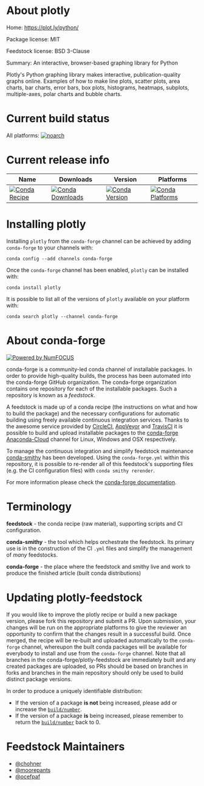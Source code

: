 <!--
# -*- mode: jinja -*-
-->

About plotly
============

Home: https://plot.ly/python/

Package license: MIT

Feedstock license: BSD 3-Clause

Summary: An interactive, browser-based graphing library for Python

Plotly's Python graphing library makes interactive,
publication-quality graphs online. Examples of how to make line
plots, scatter plots, area charts, bar charts, error bars, box plots,
histograms, heatmaps, subplots, multiple-axes, polar charts and
bubble charts.


Current build status
====================

All platforms:
[![noarch](https://img.shields.io/circleci/project/github/conda-forge/plotly-feedstock/master.svg?label=noarch)](https://circleci.com/gh/conda-forge/plotly-feedstock)

Current release info
====================

| Name | Downloads | Version | Platforms |
| --- | --- | --- | --- |
| [![Conda Recipe](https://img.shields.io/badge/recipe-plotly-green.svg)](https://anaconda.org/conda-forge/plotly) | [![Conda Downloads](https://img.shields.io/conda/dn/conda-forge/plotly.svg)](https://anaconda.org/conda-forge/plotly) | [![Conda Version](https://img.shields.io/conda/vn/conda-forge/plotly.svg)](https://anaconda.org/conda-forge/plotly) | [![Conda Platforms](https://img.shields.io/conda/pn/conda-forge/plotly.svg)](https://anaconda.org/conda-forge/plotly) |

Installing plotly
=================

Installing `plotly` from the `conda-forge` channel can be achieved by adding `conda-forge` to your channels with:

```
conda config --add channels conda-forge
```

Once the `conda-forge` channel has been enabled, `plotly` can be installed with:

```
conda install plotly
```

It is possible to list all of the versions of `plotly` available on your platform with:

```
conda search plotly --channel conda-forge
```


About conda-forge
=================

[![Powered by NumFOCUS](https://img.shields.io/badge/powered%20by-NumFOCUS-orange.svg?style=flat&colorA=E1523D&colorB=007D8A)](http://numfocus.org)

conda-forge is a community-led conda channel of installable packages.
In order to provide high-quality builds, the process has been automated into the
conda-forge GitHub organization. The conda-forge organization contains one repository
for each of the installable packages. Such a repository is known as a *feedstock*.

A feedstock is made up of a conda recipe (the instructions on what and how to build
the package) and the necessary configurations for automatic building using freely
available continuous integration services. Thanks to the awesome service provided by
[CircleCI](https://circleci.com/), [AppVeyor](https://www.appveyor.com/)
and [TravisCI](https://travis-ci.org/) it is possible to build and upload installable
packages to the [conda-forge](https://anaconda.org/conda-forge)
[Anaconda-Cloud](https://anaconda.org/) channel for Linux, Windows and OSX respectively.

To manage the continuous integration and simplify feedstock maintenance
[conda-smithy](https://github.com/conda-forge/conda-smithy) has been developed.
Using the ``conda-forge.yml`` within this repository, it is possible to re-render all of
this feedstock's supporting files (e.g. the CI configuration files) with ``conda smithy rerender``.

For more information please check the [conda-forge documentation](https://conda-forge.org/docs/).

Terminology
===========

**feedstock** - the conda recipe (raw material), supporting scripts and CI configuration.

**conda-smithy** - the tool which helps orchestrate the feedstock.
                   Its primary use is in the construction of the CI ``.yml`` files
                   and simplify the management of *many* feedstocks.

**conda-forge** - the place where the feedstock and smithy live and work to
                  produce the finished article (built conda distributions)


Updating plotly-feedstock
=========================

If you would like to improve the plotly recipe or build a new
package version, please fork this repository and submit a PR. Upon submission,
your changes will be run on the appropriate platforms to give the reviewer an
opportunity to confirm that the changes result in a successful build. Once
merged, the recipe will be re-built and uploaded automatically to the
`conda-forge` channel, whereupon the built conda packages will be available for
everybody to install and use from the `conda-forge` channel.
Note that all branches in the conda-forge/plotly-feedstock are
immediately built and any created packages are uploaded, so PRs should be based
on branches in forks and branches in the main repository should only be used to
build distinct package versions.

In order to produce a uniquely identifiable distribution:
 * If the version of a package **is not** being increased, please add or increase
   the [``build/number``](https://conda.io/docs/user-guide/tasks/build-packages/define-metadata.html#build-number-and-string).
 * If the version of a package **is** being increased, please remember to return
   the [``build/number``](https://conda.io/docs/user-guide/tasks/build-packages/define-metadata.html#build-number-and-string)
   back to 0.

Feedstock Maintainers
=====================

* [@chohner](https://github.com/chohner/)
* [@moorepants](https://github.com/moorepants/)
* [@ocefpaf](https://github.com/ocefpaf/)

